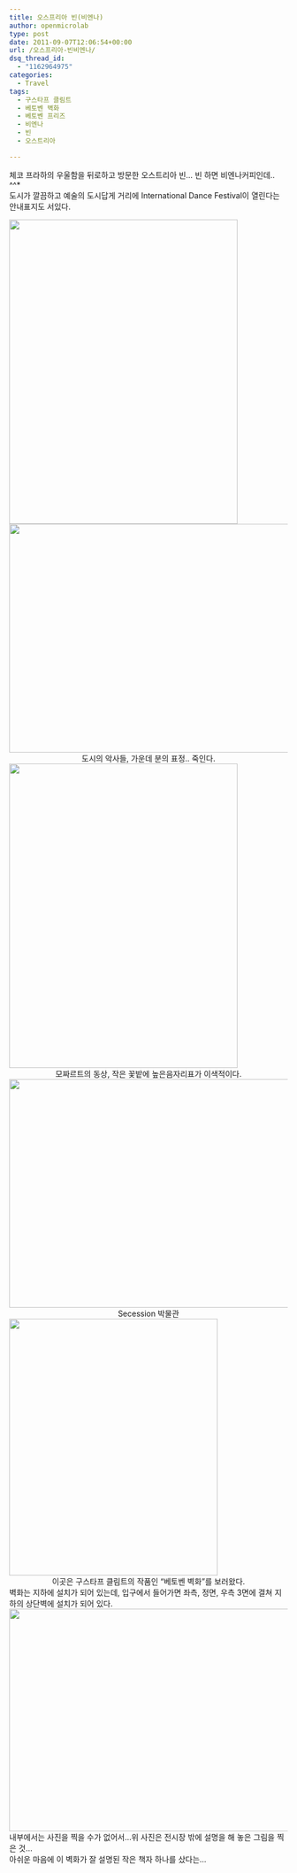 ```yaml
---
title: 오스프리아 빈(비엔나)
author: openmicrolab
type: post
date: 2011-09-07T12:06:54+00:00
url: /오스프리아-빈비엔나/
dsq_thread_id:
  - "1162964975"
categories:
  - Travel
tags:
  - 구스타프 클림트
  - 베토벤 벽화
  - 베토벤 프리즈
  - 비엔나
  - 빈
  - 오스트리아

---
```

체코 프라하의 우울함을 뒤로하고 방문한 오스트리아 빈&#8230; 빈 하면 비엔나커피인데.. ^^*  
도시가 깔끔하고 예술의 도시답게 거리에 International Dance Festival이 열린다는 안내표지도&nbsp;서있다.  


<P style="MARGIN: 0px">
</P>

  


<P style="MARGIN: 0px">
  <img loading="lazy" src="/images/1/cfile26.uf.18211B474E675B103EE456.jpg" class="aligncenter" width="413" height="550" alt="" filename="SAM_4863.jpg" filemime="image/jpeg" />
</P>

  


<P style="MARGIN: 0px">
  <img loading="lazy" src="/images/1/cfile23.uf.20211B474E675B113F6BB6.jpg" class="aligncenter" width="550" height="413" alt="" filename="SAM_4975.jpg" filemime="image/jpeg" />
</P>

  


<P style="TEXT-ALIGN: center; MARGIN: 0px">
  도시의 악사들, 가운데 분의 표정.. 죽인다.<br />
</P>

  


<P style="MARGIN: 0px">
  <img loading="lazy" src="/images/1/cfile6.uf.11319C484E675B4003E5CA.jpg" class="aligncenter" width="413" height="550" alt="" filename="SAM_4874.jpg" filemime="image/jpeg" />
</P>

  


<P style="TEXT-ALIGN: center; MARGIN: 0px">
  모짜르트의 동상, 작은 꽃밭에 높은음자리표가 이색적이다.<br />
</P>

  


<P style="MARGIN: 0px">
  <img loading="lazy" src="/images/1/cfile3.uf.17621C494E675BED055EEE.jpg" class="aligncenter" width="550" height="413" alt="" filename="SAM_4934.jpg" filemime="image/jpeg" />
</P>

  


<P style="TEXT-ALIGN: center; MARGIN: 0px">
  Secession 박물관<br />
</P>

  


<P style="MARGIN: 0px">
  <img loading="lazy" src="/images/1/cfile25.uf.1915904D4E675C340F2054.jpg" class="aligncenter" width="377" height="464" alt="" filename="SAM_4936.jpg" filemime="image/jpeg" />
</P>

  


<P style="TEXT-ALIGN: center; MARGIN: 0px">
  이곳은 구스타프 클림트의 작품인 &#8220;베토벤 벽화&#8221;를 보러왔다.<br />
</P>

  


<P style="MARGIN: 0px">
  벽화는 지하에 설치가 되어 있는데, 입구에서 들어가면 좌측, 정면, 우측 3면에 결쳐 지하의 상단벽에 설치가 되어 있다.
</P>

  


<P style="MARGIN: 0px">
  <img loading="lazy" src="/images/1/cfile6.uf.17016D4C4E675DF02E579C.jpg" class="aligncenter" width="550" height="402" alt="" filename="SAM_4939.jpg" filemime="image/jpeg" />
</P>

  


<P style="MARGIN: 0px">
  내부에서는 사진을 찍을 수가 없어서&#8230;위 사진은 전시장 밖에 설명을 해 놓은 그림을 찍은 것&#8230; <br /> 아쉬운 마음에 이 벽화가 잘 설명된 작은 책자 하나를 샀다는&#8230;<br /> &nbsp;
</P>

  


<P style="MARGIN: 0px">
  &nbsp;
</P>

  


<P style="MARGIN: 0px">
  &nbsp;
</P>

  


<P style="MARGIN: 0px">
  &nbsp;
</P>
